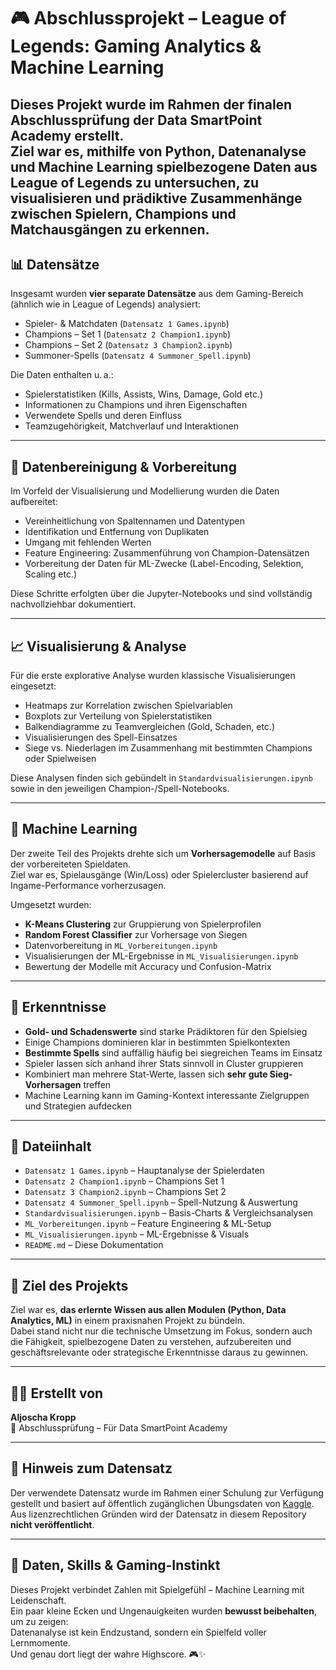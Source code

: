 # 🎮 Abschlussprojekt – League of Legends: Gaming Analytics & Machine Learning

Dieses Projekt wurde im Rahmen der **finalen Abschlussprüfung der Data SmartPoint Academy** erstellt.  
Ziel war es, mithilfe von **Python, Datenanalyse und Machine Learning** spielbezogene Daten aus **League of Legends** zu untersuchen, zu visualisieren und prädiktive Zusammenhänge zwischen Spielern, Champions und Matchausgängen zu erkennen.
---

## 📊 Datensätze

Insgesamt wurden **vier separate Datensätze** aus dem Gaming-Bereich (ähnlich wie in League of Legends) analysiert:

- Spieler- & Matchdaten (`Datensatz 1 Games.ipynb`)  
- Champions – Set 1 (`Datensatz 2 Champion1.ipynb`)  
- Champions – Set 2 (`Datensatz 3 Champion2.ipynb`)  
- Summoner-Spells (`Datensatz 4 Summoner_Spell.ipynb`)  

Die Daten enthalten u. a.:

- Spielerstatistiken (Kills, Assists, Wins, Damage, Gold etc.)  
- Informationen zu Champions und ihren Eigenschaften  
- Verwendete Spells und deren Einfluss  
- Teamzugehörigkeit, Matchverlauf und Interaktionen  

---

## 🔧 Datenbereinigung & Vorbereitung

Im Vorfeld der Visualisierung und Modellierung wurden die Daten aufbereitet:

- Vereinheitlichung von Spaltennamen und Datentypen  
- Identifikation und Entfernung von Duplikaten  
- Umgang mit fehlenden Werten  
- Feature Engineering: Zusammenführung von Champion-Datensätzen  
- Vorbereitung der Daten für ML-Zwecke (Label-Encoding, Selektion, Scaling etc.)

Diese Schritte erfolgten über die Jupyter-Notebooks und sind vollständig nachvollziehbar dokumentiert.

---

## 📈 Visualisierung & Analyse

Für die erste explorative Analyse wurden klassische Visualisierungen eingesetzt:

- Heatmaps zur Korrelation zwischen Spielvariablen  
- Boxplots zur Verteilung von Spielerstatistiken  
- Balkendiagramme zu Teamvergleichen (Gold, Schaden, etc.)  
- Visualisierungen des Spell-Einsatzes  
- Siege vs. Niederlagen im Zusammenhang mit bestimmten Champions oder Spielweisen  

Diese Analysen finden sich gebündelt in `Standardvisualisierungen.ipynb` sowie in den jeweiligen Champion-/Spell-Notebooks.

---

## 🤖 Machine Learning

Der zweite Teil des Projekts drehte sich um **Vorhersagemodelle** auf Basis der vorbereiteten Spieldaten.  
Ziel war es, Spielausgänge (Win/Loss) oder Spielercluster basierend auf Ingame-Performance vorherzusagen.

Umgesetzt wurden:

- **K-Means Clustering** zur Gruppierung von Spielerprofilen  
- **Random Forest Classifier** zur Vorhersage von Siegen  
- Datenvorbereitung in `ML_Vorbereitungen.ipynb`  
- Visualisierungen der ML-Ergebnisse in `ML_Visualisierungen.ipynb`  
- Bewertung der Modelle mit Accuracy und Confusion-Matrix  

---

## 🧠 Erkenntnisse

- **Gold- und Schadenswerte** sind starke Prädiktoren für den Spielsieg  
- Einige Champions dominieren klar in bestimmten Spielkontexten  
- **Bestimmte Spells** sind auffällig häufig bei siegreichen Teams im Einsatz  
- Spieler lassen sich anhand ihrer Stats sinnvoll in Cluster gruppieren  
- Kombiniert man mehrere Stat-Werte, lassen sich **sehr gute Sieg-Vorhersagen** treffen  
- Machine Learning kann im Gaming-Kontext interessante Zielgruppen und Strategien aufdecken  

---

## 💾 Dateiinhalt

- `Datensatz 1 Games.ipynb` – Hauptanalyse der Spielerdaten  
- `Datensatz 2 Champion1.ipynb` – Champions Set 1  
- `Datensatz 3 Champion2.ipynb` – Champions Set 2  
- `Datensatz 4 Summoner_Spell.ipynb` – Spell-Nutzung & Auswertung  
- `Standardvisualisierungen.ipynb` – Basis-Charts & Vergleichsanalysen  
- `ML_Vorbereitungen.ipynb` – Feature Engineering & ML-Setup  
- `ML_Visualisierungen.ipynb` – ML-Ergebnisse & Visuals  
- `README.md` – Diese Dokumentation  

---

## 🎯 Ziel des Projekts

Ziel war es, **das erlernte Wissen aus allen Modulen (Python, Data Analytics, ML)** in einem praxisnahen Projekt zu bündeln.  
Dabei stand nicht nur die technische Umsetzung im Fokus, sondern auch die Fähigkeit, spielbezogene Daten zu verstehen, aufzubereiten und geschäftsrelevante oder strategische Erkenntnisse daraus zu gewinnen.

---

## 👨‍💻 Erstellt von

**Aljoscha Kropp**  
📘 Abschlussprüfung –  Für Data SmartPoint Academy  

---

## 📂 Hinweis zum Datensatz

Der verwendete Datensatz wurde im Rahmen einer Schulung zur Verfügung gestellt und basiert auf öffentlich zugänglichen Übungsdaten von [Kaggle](https://www.kaggle.com/).  
Aus lizenzrechtlichen Gründen wird der Datensatz in diesem Repository **nicht veröffentlicht**.

---

## 🧠 Daten, Skills & Gaming-Instinkt

Dieses Projekt verbindet Zahlen mit Spielgefühl – Machine Learning mit Leidenschaft.  
Ein paar kleine Ecken und Ungenauigkeiten wurden **bewusst beibehalten**, um zu zeigen:  
Datenanalyse ist kein Endzustand, sondern ein Spielfeld voller Lernmomente.  
Und genau dort liegt der wahre Highscore. 🎮✨
